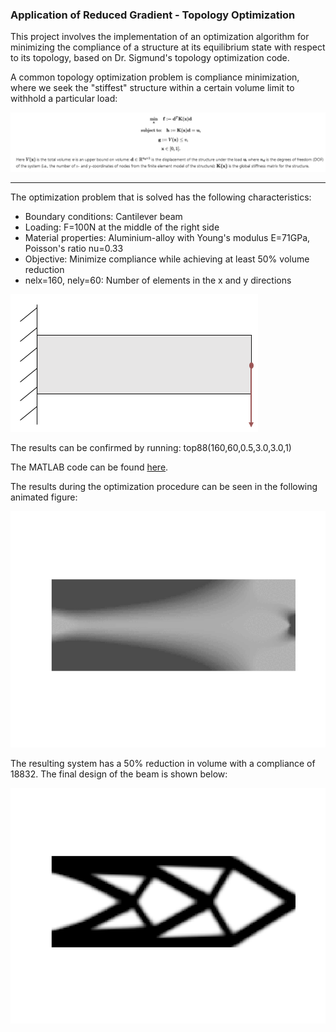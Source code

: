 ### Application of Reduced Gradient - Topology Optimization

 This project involves the implementation of an optimization algorithm for minimizing the compliance of a structure at its equilibrium state with respect to its topology, based on Dr. Sigmund's topology optimization code.
 
A common topology optimization problem is compliance minimization, where we seek the "stiffest" structure within a certain volume limit to withhold a particular load:

![optimization problem](images/problem.png)


***

The optimization problem that is solved has the following characteristics:
* Boundary conditions: Cantilever beam
* Loading: F=100N at the middle of the right side
* Material properties: Aluminium-alloy with Young's modulus E=71GPa, Poisson's ratio nu=0.33
* Objective: Minimize compliance while achieving at least 50% volume reduction
* nelx=160, nely=60: Number of elements in the x and y directions

![beam load](images/beam_load.png)


The results can be confirmed by running: top88(160,60,0.5,3.0,3.0,1)

The MATLAB code can be found [here](top88.m).

The results during the optimization procedure can be seen in the following animated figure:

![optimization procedure](images/beam_opt.gif)

The resulting system has a 50% reduction in volume with a compliance of 18832. The final design of the beam is shown below:

![beam final](images/beam_final.png)